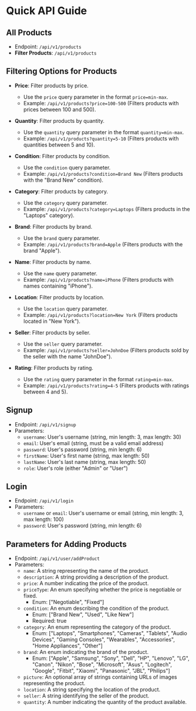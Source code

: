 # Quick API Guide

## All Products
- Endpoint: `/api/v1/products`
- **Filter Products**: `/api/v1/products`

## Filtering Options for Products

- **Price**: Filter products by price.
  - Use the `price` query parameter in the format `price=min-max`.
  - Example: `/api/v1/products?price=100-500` (Filters products with prices between 100 and 500).

- **Quantity**: Filter products by quantity.
  - Use the `quantity` query parameter in the format `quantity=min-max`.
  - Example: `/api/v1/products?quantity=5-10` (Filters products with quantities between 5 and 10).

- **Condition**: Filter products by condition.
  - Use the `condition` query parameter.
  - Example: `/api/v1/products?condition=Brand New` (Filters products with the "Brand New" condition).

- **Category**: Filter products by category.
  - Use the `category` query parameter.
  - Example: `/api/v1/products?category=Laptops` (Filters products in the "Laptops" category).

- **Brand**: Filter products by brand.
  - Use the `brand` query parameter.
  - Example: `/api/v1/products?brand=Apple` (Filters products with the brand "Apple").

- **Name**: Filter products by name.
  - Use the `name` query parameter.
  - Example: `/api/v1/products?name=iPhone` (Filters products with names containing "iPhone").

- **Location**: Filter products by location.
  - Use the `location` query parameter.
  - Example: `/api/v1/products?location=New York` (Filters products located in "New York").

- **Seller**: Filter products by seller.
  - Use the `seller` query parameter.
  - Example: `/api/v1/products?seller=JohnDoe` (Filters products sold by the seller with the name "JohnDoe").

- **Rating**: Filter products by rating.
  - Use the `rating` query parameter in the format `rating=min-max`.
  - Example: `/api/v1/products?rating=4-5` (Filters products with ratings between 4 and 5).

## Signup
- Endpoint: `/api/v1/signup`
- Parameters:
  - `username`: User's username (string, min length: 3, max length: 30)
  - `email`: User's email (string, must be a valid email address)
  - `password`: User's password (string, min length: 6)
  - `firstName`: User's first name (string, max length: 50)
  - `lastName`: User's last name (string, max length: 50)
  - `role`: User's role (either "Admin" or "User")

## Login
- Endpoint: `/api/v1/login`
- Parameters:
  - `username` or `email`: User's username or email (string, min length: 3, max length: 100)
  - `password`: User's password (string, min length: 6)

## Parameters for Adding Products
- Endpoint: `/api/v1/user/addProduct`
- Parameters:
  - `name`: A string representing the name of the product.
  - `description`: A string providing a description of the product.
  - `price`: A number indicating the price of the product.
  - `priceType`: An enum specifying whether the price is negotiable or fixed.
    - Enum: ["Negotiable", "Fixed"]
  - `condition`: An enum describing the condition of the product.
    - Enum: ["Brand New", "Used", "Like New"]
    - Required: true
  - `category`: An enum representing the category of the product.
    - Enum: ["Laptops", "Smartphones", "Cameras", "Tablets", "Audio Devices", "Gaming Consoles", "Wearables", "Accessories", "Home Appliances", "Other"]
  - `brand`: An enum indicating the brand of the product.
    - Enum: ["Apple", "Samsung", "Sony", "Dell", "HP", "Lenovo", "LG", "Canon", "Nikon", "Bose", "Microsoft", "Asus", "Logitech", "Google", "Fitbit", "Xiaomi", "Panasonic", "JBL", "Philips"]
  - `picture`: An optional array of strings containing URLs of images representing the product.
  - `location`: A string specifying the location of the product.
  - `seller`: A string identifying the seller of the product.
  - `quantity`: A number indicating the quantity of the product available.
